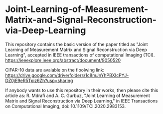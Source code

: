# Joint-Learning-of-Measurement-Matrix-and-Signal-Reconstruction-via-Deep-Learning
This repository contains the basic version of the paper titled as "Joint Learning of Measurement Matrix and Signal Reconstruction via Deep Learning", accepted in IEEE transactions of computational Imaging (TCI).
https://ieeexplore.ieee.org/abstract/document/9050520

CIFAR-10 data are avaiable on the floolwing link:
https://drive.google.com/drive/folders/1c8mJnYhPBXIcPYJ-DZ0jE9eR5Tpiz6Zh?usp=sharing

If anybody wants to use this repository in their works, then please cite this article as:
R. Mdrafi and A. C. Gurbuz, "Joint Learning of Measurement Matrix and Signal Reconstruction via Deep Learning," in IEEE Transactions on Computational Imaging, doi: 10.1109/TCI.2020.2983153.
